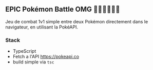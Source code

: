 ## EPIC Pokémon Battle OMG 🚀🚀🔥😱😱🤯
Jeu de combat 1v1 simple entre deux Pokémon directement dans le navigateur, en utilisant la PokéAPI.

### Stack
- TypeScript
- Fetch a l'API https://pokeapi.co
- build simple via `tsc`
